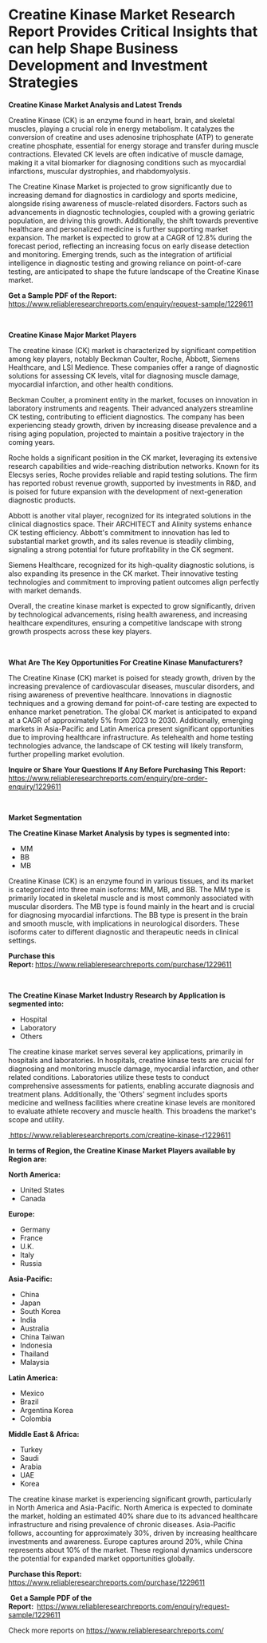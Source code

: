 <p><h1>Creatine Kinase Market Research Report Provides Critical Insights that can help Shape Business Development and Investment Strategies</h1></p><p><strong>Creatine Kinase Market Analysis and Latest Trends</strong></p>
<p><p>Creatine Kinase (CK) is an enzyme found in heart, brain, and skeletal muscles, playing a crucial role in energy metabolism. It catalyzes the conversion of creatine and uses adenosine triphosphate (ATP) to generate creatine phosphate, essential for energy storage and transfer during muscle contractions. Elevated CK levels are often indicative of muscle damage, making it a vital biomarker for diagnosing conditions such as myocardial infarctions, muscular dystrophies, and rhabdomyolysis.</p><p>The Creatine Kinase Market is projected to grow significantly due to increasing demand for diagnostics in cardiology and sports medicine, alongside rising awareness of muscle-related disorders. Factors such as advancements in diagnostic technologies, coupled with a growing geriatric population, are driving this growth. Additionally, the shift towards preventive healthcare and personalized medicine is further supporting market expansion. The market is expected to grow at a CAGR of 12.8% during the forecast period, reflecting an increasing focus on early disease detection and monitoring. Emerging trends, such as the integration of artificial intelligence in diagnostic testing and growing reliance on point-of-care testing, are anticipated to shape the future landscape of the Creatine Kinase market.</p></p>
<p><strong>Get a Sample PDF of the Report:&nbsp;</strong> <a href="https://www.reliableresearchreports.com/enquiry/request-sample/1229611?utm_campaign=3213&utm_medium=2&utm_source=Github&utm_content=ia&utm_term=08032025&utm_id=creatine-kinase">https://www.reliableresearchreports.com/enquiry/request-sample/1229611</a></p>
<p>&nbsp;</p>
<p><strong>Creatine Kinase Major Market Players</strong></p>
<p><p>The creatine kinase (CK) market is characterized by significant competition among key players, notably Beckman Coulter, Roche, Abbott, Siemens Healthcare, and LSI Medience. These companies offer a range of diagnostic solutions for assessing CK levels, vital for diagnosing muscle damage, myocardial infarction, and other health conditions.</p><p>Beckman Coulter, a prominent entity in the market, focuses on innovation in laboratory instruments and reagents. Their advanced analyzers streamline CK testing, contributing to efficient diagnostics. The company has been experiencing steady growth, driven by increasing disease prevalence and a rising aging population, projected to maintain a positive trajectory in the coming years.</p><p>Roche holds a significant position in the CK market, leveraging its extensive research capabilities and wide-reaching distribution networks. Known for its Elecsys series, Roche provides reliable and rapid testing solutions. The firm has reported robust revenue growth, supported by investments in R&D, and is poised for future expansion with the development of next-generation diagnostic products.</p><p>Abbott is another vital player, recognized for its integrated solutions in the clinical diagnostics space. Their ARCHITECT and Alinity systems enhance CK testing efficiency. Abbott's commitment to innovation has led to substantial market growth, and its sales revenue is steadily climbing, signaling a strong potential for future profitability in the CK segment.</p><p>Siemens Healthcare, recognized for its high-quality diagnostic solutions, is also expanding its presence in the CK market. Their innovative testing technologies and commitment to improving patient outcomes align perfectly with market demands.</p><p>Overall, the creatine kinase market is expected to grow significantly, driven by technological advancements, rising health awareness, and increasing healthcare expenditures, ensuring a competitive landscape with strong growth prospects across these key players.</p></p>
<p>&nbsp;</p>
<p><strong>What Are The Key Opportunities For Creatine Kinase Manufacturers?</strong></p>
<p><p>The Creatine Kinase (CK) market is poised for steady growth, driven by the increasing prevalence of cardiovascular diseases, muscular disorders, and rising awareness of preventive healthcare. Innovations in diagnostic techniques and a growing demand for point-of-care testing are expected to enhance market penetration. The global CK market is anticipated to expand at a CAGR of approximately 5% from 2023 to 2030. Additionally, emerging markets in Asia-Pacific and Latin America present significant opportunities due to improving healthcare infrastructure. As telehealth and home testing technologies advance, the landscape of CK testing will likely transform, further propelling market evolution.</p></p>
<p><strong>Inquire or Share Your Questions If Any Before Purchasing This Report:</strong> <a href="https://www.reliableresearchreports.com/enquiry/pre-order-enquiry/1229611?utm_campaign=3213&utm_medium=2&utm_source=Github&utm_content=ia&utm_term=08032025&utm_id=creatine-kinase">https://www.reliableresearchreports.com/enquiry/pre-order-enquiry/1229611</a></p>
<p>&nbsp;</p>
<p><strong>Market Segmentation</strong></p>
<p><strong>The Creatine Kinase Market Analysis by types is segmented into:</strong></p>
<p><ul><li>MM</li><li>BB</li><li>MB</li></ul></p>
<p><p>Creatine Kinase (CK) is an enzyme found in various tissues, and its market is categorized into three main isoforms: MM, MB, and BB. The MM type is primarily located in skeletal muscle and is most commonly associated with muscular disorders. The MB type is found mainly in the heart and is crucial for diagnosing myocardial infarctions. The BB type is present in the brain and smooth muscle, with implications in neurological disorders. These isoforms cater to different diagnostic and therapeutic needs in clinical settings.</p></p>
<p><strong>Purchase this Report:&nbsp;</strong><a href="https://www.reliableresearchreports.com/purchase/1229611?utm_campaign=3213&utm_medium=2&utm_source=Github&utm_content=ia&utm_term=08032025&utm_id=creatine-kinase">https://www.reliableresearchreports.com/purchase/1229611</a></p>
<p>&nbsp;</p>
<p><strong>The Creatine Kinase Market Industry Research by Application is segmented into:</strong></p>
<p><ul><li>Hospital</li><li>Laboratory</li><li>Others</li></ul></p>
<p><p>The creatine kinase market serves several key applications, primarily in hospitals and laboratories. In hospitals, creatine kinase tests are crucial for diagnosing and monitoring muscle damage, myocardial infarction, and other related conditions. Laboratories utilize these tests to conduct comprehensive assessments for patients, enabling accurate diagnosis and treatment plans. Additionally, the 'Others' segment includes sports medicine and wellness facilities where creatine kinase levels are monitored to evaluate athlete recovery and muscle health. This broadens the market's scope and utility.</p></p>
<p><a href="https://www.reliableresearchreports.com/creatine-kinase-r1229611?utm_campaign=3213&utm_medium=2&utm_source=Github&utm_content=ia&utm_term=08032025&utm_id=creatine-kinase">&nbsp;https://www.reliableresearchreports.com/creatine-kinase-r1229611</a></p>
<p><strong>In terms of Region, the Creatine Kinase Market Players available by Region are:</strong></p>
<p>
    <p> <strong> North America: </strong>
        <ul>
            <li>United States</li>
            <li>Canada</li>
        </ul>
        </p> 
    <p> <strong> Europe: </strong>
        <ul>
            <li>Germany</li>
            <li>France</li>
            <li>U.K.</li>
            <li>Italy</li>
            <li>Russia</li>
        </ul>
        </p> 
    <p> <strong> Asia-Pacific: </strong>
        <ul>
            <li>China</li>
            <li>Japan</li>
            <li>South Korea</li>
            <li>India</li>
            <li>Australia</li>
            <li>China Taiwan</li>
            <li>Indonesia</li>
            <li>Thailand</li>
            <li>Malaysia</li>
        </ul>
        </p> 
    <p> <strong> Latin America: </strong>
        <ul>
            <li>Mexico</li>
            <li>Brazil</li>
            <li>Argentina Korea</li>
            <li>Colombia</li>
        </ul>
        </p> 
    <p> <strong> Middle East & Africa: </strong>
        <ul>
            <li>Turkey</li>
            <li>Saudi</li>
            <li>Arabia</li>
            <li>UAE</li>
            <li>Korea</li>
        </ul>
    </p>
    </p>
<p><p>The creatine kinase market is experiencing significant growth, particularly in North America and Asia-Pacific. North America is expected to dominate the market, holding an estimated 40% share due to its advanced healthcare infrastructure and rising prevalence of chronic diseases. Asia-Pacific follows, accounting for approximately 30%, driven by increasing healthcare investments and awareness. Europe captures around 20%, while China represents about 10% of the market. These regional dynamics underscore the potential for expanded market opportunities globally.</p></p>
<p><strong>Purchase this Report: </strong><a href="https://www.reliableresearchreports.com/purchase/1229611?utm_campaign=3213&utm_medium=2&utm_source=Github&utm_content=ia&utm_term=08032025&utm_id=creatine-kinase">https://www.reliableresearchreports.com/purchase/1229611</a></p>
<p>&nbsp;<strong>Get a Sample PDF of the Report:&nbsp;&nbsp;</strong><a href="https://www.reliableresearchreports.com/enquiry/request-sample/1229611?utm_campaign=3213&utm_medium=2&utm_source=Github&utm_content=ia&utm_term=08032025&utm_id=creatine-kinase">https://www.reliableresearchreports.com/enquiry/request-sample/1229611</a></p>
<p><strong></strong></p>
<p>Check more reports on <a href="https://www.reliableresearchreports.com/?utm_campaign=3213&utm_medium=2&utm_source=Github&utm_content=ia&utm_term=08032025&utm_id=creatine-kinase">https://www.reliableresearchreports.com/</a></p>